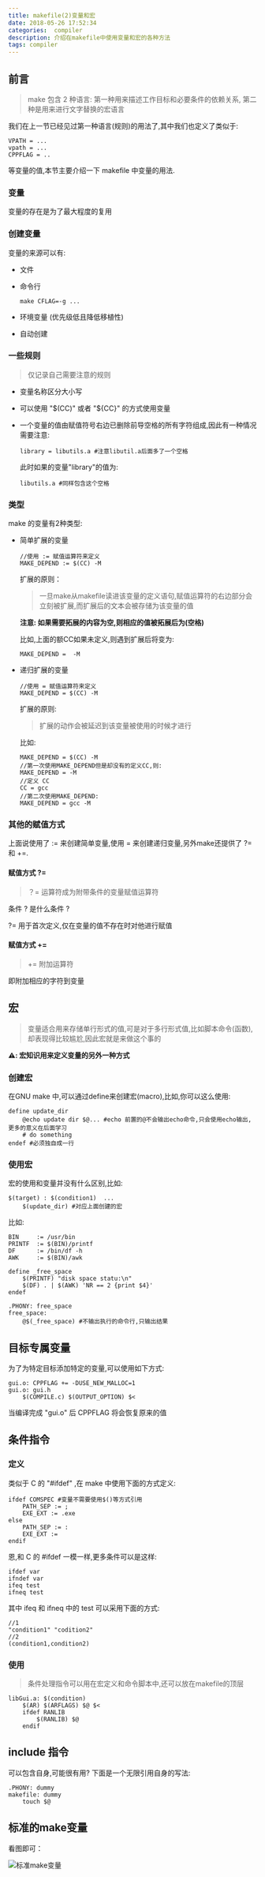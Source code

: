 ```yaml
---
title: makefile(2)变量和宏
date: 2018-05-26 17:52:34
categories:  compiler
description: 介绍在makefile中使用变量和宏的各种方法
tags: compiler
---
```


## 前言

> make 包含 2 种语言: 第一种用来描述工作目标和必要条件的依赖关系, 第二种是用来进行文字替换的宏语言

我们在上一节已经见过第一种语言(规则)的用法了,其中我们也定义了类似于:

```
VPATH = ...
vpath = ...
CPPFLAG = ..
```

等变量的值,本节主要介绍一下 makefile 中变量的用法.



### 变量

变量的存在是为了最大程度的复用

### 创建变量

变量的来源可以有:

- 文件 

- 命令行

  ```
  make CFLAG=-g ...
  ```

- 环境变量 (优先级低且降低移植性)

- 自动创建

### 一些规则

> 仅记录自己需要注意的规则

- 变量名称区分大小写

- 可以使用 "$(CC)" 或者  "\${CC}" 的方式使用变量

- 一个变量的值由赋值符号右边已删除前导空格的所有字符组成,因此有一种情况需要注意:

  ```
  library = libutils.a #注意libutil.a后面多了一个空格
  ```

  此时如果的变量"library"的值为:

  ```
  libutils.a #同样包含这个空格
  ```

### 类型

make 的变量有2种类型:

- 简单扩展的变量

  ```
  //使用 := 赋值运算符来定义
  MAKE_DEPEND := $(CC) -M
  ```

  扩展的原则：

  > 一旦make从makefile读进该变量的定义语句,赋值运算符的右边部分会立刻被扩展,而扩展后的文本会被存储为该变量的值

  **注意: 如果需要拓展的内容为空,则相应的值被拓展后为<space>(空格)**

  比如,上面的额CC如果未定义,则遇到扩展后将变为:

  ```
  MAKE_DEPEND =  -M
  ```

- 递归扩展的变量

  ```
  //使用 = 赋值运算符来定义
  MAKE_DEPEND = $(CC) -M
  ```

  扩展的原则:

  > 扩展的动作会被延迟到该变量被使用的时候才进行

  比如:

  ```
  MAKE_DEPEND = $(CC) -M
  //第一次使用MAKE_DEPEND但是却没有的定义CC,则:
  MAKE_DEPEND = -M
  //定义 CC
  CC = gcc
  //第二次使用MAKE_DEPEND:
  MAKE_DEPEND = gcc -M
  ```



### 其他的赋值方式

上面说使用了 := 来创建简单变量,使用 = 来创建递归变量,另外make还提供了 ?= 和 +=.



#### 赋值方式 ?=

> ？= 运算符成为附带条件的变量赋值运算符

条件 ?  是什么条件 ? 

?= 用于首次定义,仅在变量的值不存在时对他进行赋值



#### 赋值方式 +=

> += 附加运算符

即附加相应的字符到变量



## 宏

> 变量适合用来存储单行形式的值,可是对于多行形式值,比如脚本命令(函数),却表现得比较尴尬,因此宏就是来做这个事的

**⚠️: 宏知识用来定义变量的另外一种方式**

### 创建宏

在GNU make 中,可以通过define来创建宏(macro),比如,你可以这么使用:

```
define update_dir
	@echo update dir $@... #echo 前置的@不会输出echo命令,只会使用echo输出,更多的意义在后面学习
	# do something
endef #必须独自成一行
```

### 使用宏

宏的使用和变量并没有什么区别,比如:

```
$(target) : $(condition1)  ...
	$(update_dir) #对应上面创建的宏 
```

比如:

```
BIN 	:= /usr/bin
PRINTF 	:= $(BIN)/printf
DF		:= /bin/df -h
AWK 	:= $(BIN)/awk

define _free_space
	$(PRINTF) "disk space statu:\n"
	$(DF) . | $(AWK) 'NR == 2 {print $4}'
endef

.PHONY: free_space
free_space:
	@$(_free_space) #不输出执行的命令行,只输出结果
```



## 目标专属变量

为了为特定目标添加特定的变量,可以使用如下方式:

```
gui.o: CPPFLAG += -DUSE_NEW_MALLOC=1
gui.o: gui.h
	$(COMPILE.c) $(OUTPUT_OPTION) $< 
```

当编译完成 "gui.o" 后 CPPFLAG 将会恢复原来的值



## 条件指令

### 定义

类似于 C  的 "#ifdef" ,在 make 中使用下面的方式定义:

```
ifdef COMSPEC #变量不需要使用$()等方式引用
	PATH_SEP := ;
	EXE_EXT := .exe
else
	PATH_SEP := :
	EXE_EXT :=
endif
```

恩,和 C 的 #ifdef 一模一样,更多条件可以是这样:

```
ifdef var
ifndef var
ifeq test
ifneq test
```

其中 ifeq 和 ifneq 中的 test 可以采用下面的方式:

```
//1
"condition1" "codition2"
//2
(condition1,condition2)
```



### 使用

> 条件处理指令可以用在宏定义和命令脚本中,还可以放在makefile的顶层

``` 
libGui.a: $(condition)
	$(AR) $(ARFLAGS) $@ $<
	ifdef RANLIB
		$(RANLIB) $@
	endif
```



## include 指令

可以包含自身,可能很有用? 下面是一个无限引用自身的写法:

```
.PHONY: dummy
makefile: dummy
	touch $@
```



## 标准的make变量

看图即可：

![标准make变量](http://oqnmphc00.bkt.clouddn.com/18-5-27/22941651.jpg)

